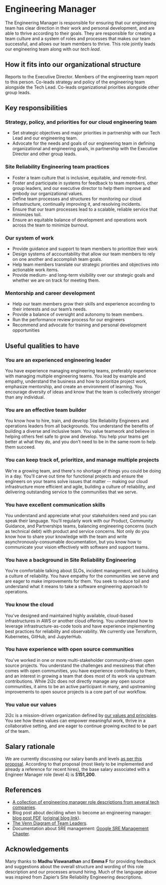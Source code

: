 ```{role} Engineering Manager
```

# Engineering Manager

The Engineering Manager is responsible for ensuring that our engineering team has clear direction in their work and personal development, and are able to thrive according to their goals. They are responsible for creating a team culture and a system of roles and processes that makes our team successful, and allows our team members to thrive. This role jointly leads our engineering team along with our _tech lead_.

## How it fits into our organizational structure

Reports to the Executive Director. Members of the engineering team report to this person. Co-leads strategy and policy of the engineering team alongside the Tech Lead. Co-leads organizational priorities alongside other group leads.

## Key responsibilities

### Strategy, policy, and priorities for our cloud engineering team

- Set strategic objectives and major priorities in partnership with our Tech Lead and our engineering team.
- Advocate for the needs and goals of our engineering team in defining organizational and engineering goals, in partnership with the Executive Director and other group leads.

### Site Reliability Engineering team practices

- Foster a team culture that is inclusive, equitable, and remote-first.
- Foster and participate in systems for feedback to team members, other group leaders, and our executive director to help them improve and embody our organizational values.
- Define team processes and structures for monitoring our cloud infrastructure, continually improving it, and resolving incidents.
- Ensure that our team processes lead to a scalable, reliable service that minimizes toil.
- Ensure an equitable balance of development and operations work across the team to minimize burnout.

### Our system of work

- Provide guidance and support to team members to prioritize their work
- Design systems of accountability that allow our team members to rely on one another and accomplish team goals.
- Help team members translate our strategic priorities and objectives into actionable work items.
- Provide medium- and long-term visibility over our strategic goals and whether we are on track for meeting them.

### Mentorship and career development

- Help our team members grow their skills and experience according to their interests and our team’s needs.
- Provide a balance of oversight and autonomy to team members.
- Run the performance review process for our engineers
- Recommend and advocate for training and personal development opportunities

## Useful qualities to have

### You are an experienced engineering leader

You have experience managing engineering teams, preferably experience with managing multiple engineering teams. You lead by example and empathy, understand the business and how to prioritize project work, emphasize mentorship, and create an environment of learning. You encourage diversity of ideas and know that the team is collectively stronger than any individual.

### You are an effective team builder

You know how to hire, train, and develop Site Reliability Engineers and operations leaders from all backgrounds. You understand the benefits of building a diverse and inclusive team. You value teamwork and believe in helping others feel safe to grow and develop. You help your teams get better at what they do, and you don’t need to be in the same room to help them succeed.

### You can keep track of, prioritize, and manage multiple projects

We're a growing team, and there's no shortage of things you could be doing in a day. You'll carve out time for functional projects and ensure the engineers on your teams solve issues that matter -- making our cloud infrastructure more efficient and agile, building a culture of reliability, and delivering outstanding service to the communities that we serve.

### You have excellent communication skills

You understand and appreciate what your stakeholders need and you can speak their language. You’ll regularly work with our Product, Community Guidance, and Partnerships teams, balancing engineering concerns (such as technical debt) with product and service concerns. Not only do you know how to share your knowledge with the team and write asynchronously-consumable documentation, but you know how to communicate your vision effectively with software and support teams.

### You have a background in Site Reliability Engineering

You’re comfortable talking about SLOs, incident management, and building a culture of reliability. You have empathy for the communities we serve and are eager to make improvements for them. You seek to reduce toil and understand what it means to take a software engineering approach to operations.

### You know the cloud

You’ve designed and maintained highly available, cloud-based infrastructures in AWS or another cloud offering. You understand how to leverage infrastructure-as-code tools and have experience implementing best practices for reliability and observability.  We currently use Terraform, Kubernetes, GitHub, and JupyterHub.

### You have experience with open source communities

You’ve worked in one or more multi-stakeholder community-driven open source projects. You understand the challenges and messiness that often comes with open communities, you have experience contributing to them, and an interest in growing a team that does most of its work via upstream contributions. While 2i2c does not directly manage any open source communities, it aims to be an active participant in many, and upstreaming improvements to open source projects is a core part of our workflow.

### You value our values

2i2c is a mission-driven organization defined by [our values and principles](https://2i2c.org/about/). You see how these values can empower meaningful work, thrive in a collaborative setting, and are eager to continue growing excited to be part of the team.

## Salary rationale

We are currently discussing our salary bands and levels [as per this proposal](https://github.com/2i2c-org/meta/issues/402#issuecomment-1419224044). According to that proposal (most likely to be implemented and already a reference for recent hires), the base salary associated with a Engineer Manager role (level 4) is $**151,200**.

## References

- [A collection of engineering manager role descriptions from several tech companies](https://docs.google.com/document/d/1V3qfl0WlSlzq557mf9jqBNINuWRGw-nkgpFnpKibSOo/edit#).
- Blog post about deciding when to become an engineering manager: [blog post PDF](https://drive.google.com/file/d/1bSOEVBpYzdVvfEiWrmkqxrlu32kcaagW/view?usp=sharing) ([original blog link](https://charity.wtf/2019/01/04/engineering-management-the-pendulum-or-the-ladder/?utm_source=pocket_mylist)).
- [The Venn Diagram of Team Leaders](https://larahogan.me/blog/team-leader-venn-diagram/).
- Documentation about SRE management: [Google SRE Management Chapter](https://sre.google/sre-book/part-IV-management/).

## Acknowledgements

Many thanks to **Madhu Viswanathan** and **Emma F** for providing feedback and suggestions about the overall structure and wording of this role description and our processes around hiring. Much of the language above was inspired from Zapier’s Site Reliability Engineering descriptions.
